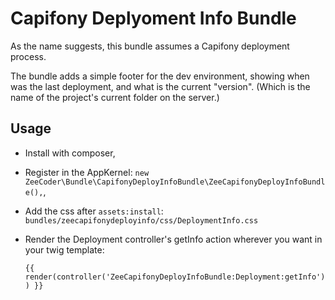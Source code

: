 Capifony Deplyoment Info Bundle
===============================

As the name suggests, this bundle assumes a Capifony deployment process.

The bundle adds a simple footer for the dev environment, showing when was the last deployment, and what is the current "version". (Which is the name of the project's current folder on the server.)

Usage
-----
 - Install with composer,
 - Register in the AppKernel: `new ZeeCoder\Bundle\CapifonyDeployInfoBundle\ZeeCapifonyDeployInfoBundle(),`,
 - Add the css after `assets:install`: `bundles/zeecapifonydeployinfo/css/DeploymentInfo.css`
 - Render the Deployment controller's getInfo action wherever you want in your twig template:
  
   `{{ render(controller('ZeeCapifonyDeployInfoBundle:Deployment:getInfo')) }}`
